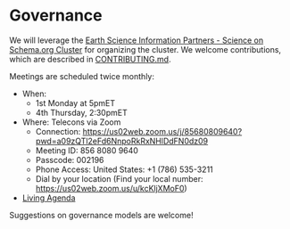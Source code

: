 # Governance #

We will leverage the [Earth Science Information Partners - Science on Schema.org Cluster](http://wiki.esipfed.org/index.php/Schema.org_Cluster) for organizing the cluster. We welcome contributions, which are described in [CONTRIBUTING.md](./CONTRIBUTING.md).

Meetings are scheduled twice monthly:

- When: 
    - 1st Monday at 5pmET
    - 4th Thursday, 2:30pmET
- Where: Telecons via Zoom
    - Connection: https://us02web.zoom.us/j/85680809640?pwd=a09zQTl2eFd6NnpoRkRxNHlDdFN0dz09
    - Meeting ID: 856 8080 9640
    - Passcode: 002196
    - Phone Access: United States: +1 (786) 535-3211
    - Dial by your location (Find your local number: https://us02web.zoom.us/u/kcKljXMoF0)
- [Living Agenda](https://docs.google.com/document/d/1tIlDVnKeocO1E_SSbNaldv0avORfGFdmYDNk_3ub6ik/edit?ts=5d9ed12d)

Suggestions on governance models are welcome!

